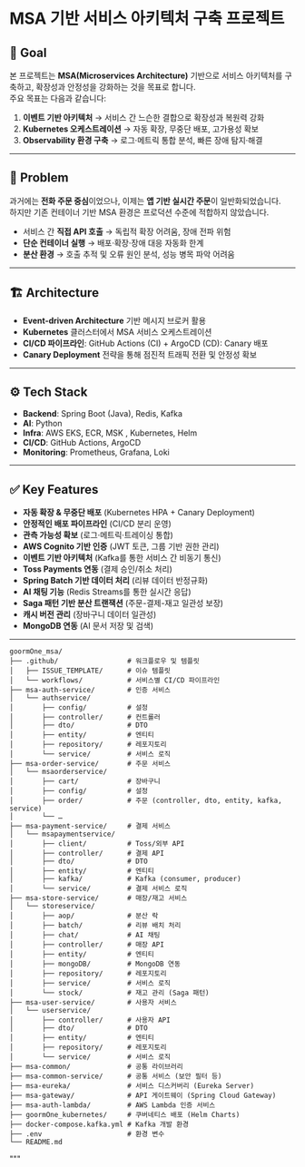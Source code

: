 # MSA 기반 서비스 아키텍처 구축 프로젝트

## 📌 Goal
본 프로젝트는 **MSA(Microservices Architecture)** 기반으로 서비스 아키텍처를 구축하고, 확장성과 안정성을 강화하는 것을 목표로 합니다.  
주요 목표는 다음과 같습니다:
1. **이벤트 기반 아키텍처** → 서비스 간 느슨한 결합으로 확장성과 복원력 강화
2. **Kubernetes 오케스트레이션** → 자동 확장, 무중단 배포, 고가용성 확보
3. **Observability 환경 구축** → 로그·메트릭 통합 분석, 빠른 장애 탐지·해결

---

## 🚨 Problem
과거에는 **전화 주문 중심**이었으나, 이제는 **앱 기반 실시간 주문**이 일반화되었습니다.  
하지만 기존 컨테이너 기반 MSA 환경은 프로덕션 수준에 적합하지 않았습니다.

- 서비스 간 **직접 API 호출** → 독립적 확장 어려움, 장애 전파 위험
- **단순 컨테이너 실행** → 배포·확장·장애 대응 자동화 한계
- **분산 환경** → 호출 추적 및 오류 원인 분석, 성능 병목 파악 어려움

---

## 🏗️ Architecture
- **Event-driven Architecture** 기반 메시지 브로커 활용
- **Kubernetes** 클러스터에서 MSA 서비스 오케스트레이션
- **CI/CD 파이프라인**: GitHub Actions (CI) + ArgoCD (CD): Canary 배포
- **Canary Deployment** 전략을 통해 점진적 트래픽 전환 및 안정성 확보

---

## ⚙️ Tech Stack
- **Backend**: Spring Boot (Java), Redis, Kafka
- **AI**: Python
- **Infra**: AWS EKS, ECR, MSK , Kubernetes, Helm
- **CI/CD**: GitHub Actions, ArgoCD
- **Monitoring**: Prometheus, Grafana, Loki

---

## ✅ Key Features
- **자동 확장 & 무중단 배포** (Kubernetes HPA + Canary Deployment)
- **안정적인 배포 파이프라인** (CI/CD 분리 운영)
- **관측 가능성 확보** (로그·메트릭·트레이싱 통합)
- **AWS Cognito 기반 인증** (JWT 토큰, 그룹 기반 권한 관리)
- **이벤트 기반 아키텍처** (Kafka를 통한 서비스 간 비동기 통신)
- **Toss Payments 연동** (결제 승인/취소 처리)
- **Spring Batch 기반 데이터 처리** (리뷰 데이터 반정규화)
- **AI 채팅 기능** (Redis Streams를 통한 실시간 응답)
- **Saga 패턴 기반 분산 트랜잭션** (주문-결제-재고 일관성 보장)
- **캐시 버전 관리** (장바구니 데이터 일관성)
- **MongoDB 연동** (AI 문서 저장 및 검색)

---

```
goormOne_msa/
├── .github/                 # 워크플로우 및 템플릿
│   ├── ISSUE_TEMPLATE/      # 이슈 템플릿
│   └── workflows/           # 서비스별 CI/CD 파이프라인
├── msa-auth-service/        # 인증 서비스
│   └── authservice/
│       ├── config/          # 설정
│       ├── controller/      # 컨트롤러
│       ├── dto/             # DTO
│       ├── entity/          # 엔티티
│       ├── repository/      # 레포지토리
│       └── service/         # 서비스 로직
├── msa-order-service/       # 주문 서비스
│   └── msaorderservice/
│       ├── cart/            # 장바구니
│       ├── config/          # 설정
│       ├── order/           # 주문 (controller, dto, entity, kafka, service)
│       └── …
├── msa-payment-service/     # 결제 서비스
│   └── msapaymentservice/
│       ├── client/          # Toss/외부 API
│       ├── controller/      # 결제 API
│       ├── dto/             # DTO
│       ├── entity/          # 엔티티
│       ├── kafka/           # Kafka (consumer, producer)
│       └── service/         # 결제 서비스 로직
├── msa-store-service/       # 매장/재고 서비스
│   └── storeservice/
│       ├── aop/             # 분산 락
│       ├── batch/           # 리뷰 배치 처리
│       ├── chat/            # AI 채팅
│       ├── controller/      # 매장 API
│       ├── entity/          # 엔티티
│       ├── mongoDB/         # MongoDB 연동
│       ├── repository/      # 레포지토리
│       ├── service/         # 서비스 로직
│       └── stock/           # 재고 관리 (Saga 패턴)
├── msa-user-service/        # 사용자 서비스
│   └── userservice/
│       ├── controller/      # 사용자 API
│       ├── dto/             # DTO
│       ├── entity/          # 엔티티
│       ├── repository/      # 레포지토리
│       └── service/         # 서비스 로직
├── msa-common/              # 공통 라이브러리
├── msa-common-service/      # 공통 서비스 (보안 필터 등)
├── msa-eureka/              # 서비스 디스커버리 (Eureka Server)
├── msa-gateway/             # API 게이트웨이 (Spring Cloud Gateway)
├── msa-auth-lambda/         # AWS Lambda 인증 서비스
├── goormOne_kubernetes/     # 쿠버네티스 배포 (Helm Charts)
├── docker-compose.kafka.yml # Kafka 개발 환경
├── .env                     # 환경 변수
└── README.md

```
"""

